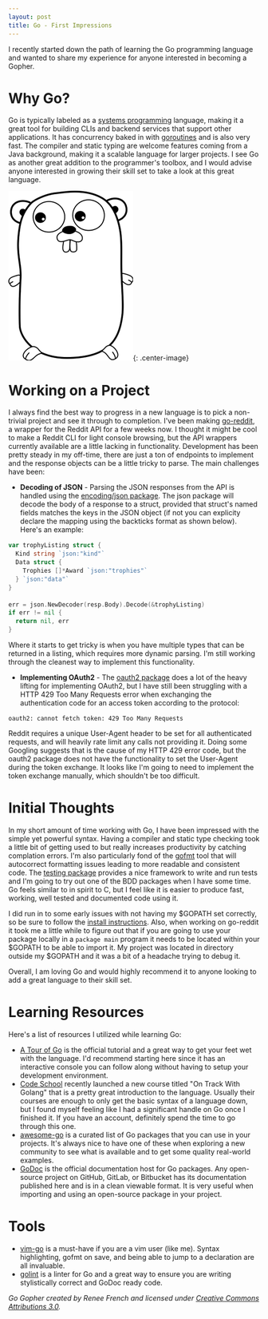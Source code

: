 ```yaml
---
layout: post
title: Go - First Impressions
---
```


I recently started down the path of learning the Go programming language and wanted to share my experience for anyone interested in becoming a Gopher.

# Why Go?
Go is typically labeled as a [systems programming](https://en.wikipedia.org/wiki/System_programming) language, making it a great tool for building CLIs and backend services that support other applications. It has concurrency baked in with [goroutines](https://tour.golang.org/concurrency/1) and is also very fast. The compiler and static typing are welcome features coming from a Java background, making it a scalable language for larger projects. I see Go as another great addition to the programmer's toolbox, and I would advise anyone interested in growing their skill set to take a look at this great language.

![Go gopher](/assets/go-gopher.png "Go gopher"){: .center-image}

# Working on a Project
I always find the best way to progress in a new language is to pick a non-trivial project and see it through to completion. I've been making [go-reddit](https://github.com/cameronstanley/go-reddit), a wrapper for the Reddit API for a few weeks now. I thought it might be cool to make a Reddit CLI for light console browsing, but the API wrappers currently available are a little lacking in functionality. Development has been pretty steady in my off-time, there are just a ton of endpoints to implement and the response objects can be a little tricky to parse. The main challenges have been:

* **Decoding of JSON** - Parsing the JSON responses from the API is handled using the [encoding/json package](https://godoc.org/encoding/json). The json package will decode the body of a response to a struct, provided that struct's named fields matches the keys in the JSON object (if not you can explicity declare the mapping using the backticks format as shown below). Here's an example:

```go
var trophyListing struct {
  Kind string `json:"kind"`
  Data struct {
    Trophies []*Award `json:"trophies"`
  } `json:"data"`
}

err = json.NewDecoder(resp.Body).Decode(&trophyListing)
if err != nil {
  return nil, err
}
```

Where it starts to get tricky is when you have multiple types that can be returned in a listing, which requires more dynamic parsing. I'm still working through the cleanest way to implement this functionality.

* **Implementing OAuth2** - The [oauth2 package](golang.org/x/oauth2) does a lot of the heavy lifting for implementing OAuth2, but I have still been struggling with a HTTP 429 Too Many Requests error when exchanging the authentication code for an access token according to the protocol:

```
oauth2: cannot fetch token: 429 Too Many Requests
```

Reddit requires a unique User-Agent header to be set for all authenticated requests, and will heavily rate limit any calls not providing it. Doing some Googling suggests that is the cause of my HTTP 429 error code, but the oauth2 package does not have the functionality to set the User-Agent during the token exchange. It looks like I'm going to need to implement the token exchange manually, which shouldn't be too difficult.

# Initial Thoughts
In my short amount of time working with Go, I have been impressed with the simple yet powerful syntax. Having a compiler and static type checking took a little bit of getting used to but really increases productivity by catching complation errors. I'm also particularly fond of the [gofmt](https://golang.org/cmd/gofmt/) tool that will autocorrect formatting issues leading to more readable and consistent code. The [testing package](https://golang.org/pkg/testing/) provides a nice framework to write and run tests and I'm going to try out one of the BDD packages when I have some time. Go feels similar to in spirit to C, but I feel like it is easier to produce fast, working, well tested and documented code using it.

I did run in to some early issues with not having my $GOPATH set correctly, so be sure to follow the [install instructions](https://golang.org/doc/code.html#GOPATH). Also, when working on go-reddit it took me a little while to figure out that if you are going to use your package locally in a `package main` program it needs to be located within your $GOPATH to be able to import it. My project was located in directory outside my $GOPATH and it was a bit of a headache trying to debug it.

Overall, I am loving Go and would highly recommend it to anyone looking to add a great language to their skill set.

# Learning Resources
Here's a list of resources I utilized while learning Go:

* [A Tour of Go](https://tour.golang.org/list) is the official tutorial and a great way to get your feet wet with the language. I'd recommend starting here since it has an interactive console you can follow along without having to setup your development environment.
* [Code School](http://codeschool.com) recently launched a new course titled "On Track With Golang" that is a pretty great introduction to the language. Usually their courses are enough to only get the basic syntax of a language down, but I found myself feeling like I had a significant handle on Go once I finished it. If you have an account, definitely spend the time to go through this one.
* [awesome-go](https://github.com/avelino/awesome-go) is a curated list of Go packages that you can use in your projects. It's always nice to have one of these when exploring a new community to see what is available and to get some quality real-world examples.
* [GoDoc](https://godoc.org/) is the official documentation host for Go packages. Any open-source project on GitHub, GitLab, or Bitbucket has its documentation published here and is in a clean viewable format. It is very useful when importing and using an open-source package in your project.

# Tools
* [vim-go](https://github.com/fatih/vim-go) is a must-have if you are a vim user (like me). Syntax highlighting, gofmt on save, and being able to jump to a declaration are all invaluable. 
* [golint](https://github.com/golang/lint) is a linter for Go and a great way to ensure you are writing stylistically correct and GoDoc ready code. 

*Go Gopher created by Renee French and licensed under [Creative Commons Attributions 3.0](https://creativecommons.org/licenses/by/3.0/us/).*

